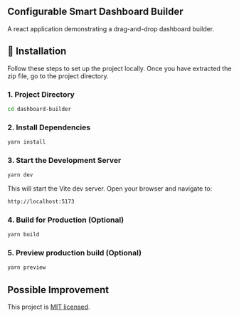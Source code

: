 ## Configurable Smart Dashboard Builder

A react application demonstrating a drag-and-drop dashboard builder.

## 🚀 Installation

Follow these steps to set up the project locally. Once you have extracted the zip file, go to the project directory.

### 1. Project Directory
```bash
cd dashboard-builder
```

### 2. Install Dependencies

```bash
yarn install
```

### 3. Start the Development Server

```bash
yarn dev
```

This will start the Vite dev server. Open your browser and navigate to:

```bash
http://localhost:5173
```

### 4. Build for Production (Optional)

```bash
yarn build
```

### 5. Preview production build (Optional)

```bash
yarn preview
```

## Possible Improvement

This project is [MIT licensed](LICENSE).
